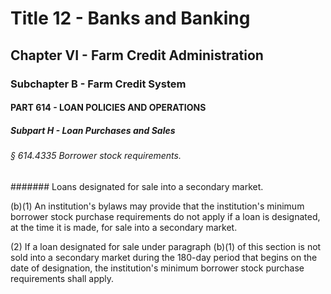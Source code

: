 
# Title 12 - Banks and Banking
## Chapter VI - Farm Credit Administration
### Subchapter B - Farm Credit System
#### PART 614 - LOAN POLICIES AND OPERATIONS
##### Subpart H - Loan Purchases and Sales
###### § 614.4335 Borrower stock requirements.
####### Loans designated for sale into a secondary market.

(b)(1) An institution's bylaws may provide that the institution's minimum borrower stock purchase requirements do not apply if a loan is designated, at the time it is made, for sale into a secondary market.

(2) If a loan designated for sale under paragraph (b)(1) of this section is not sold into a secondary market during the 180-day period that begins on the date of designation, the institution's minimum borrower stock purchase requirements shall apply.
